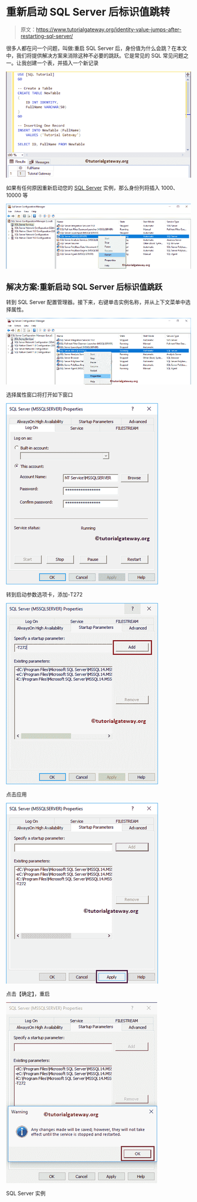 # 重新启动 SQL Server 后标识值跳转

> 原文：<https://www.tutorialgateway.org/identity-value-jumps-after-restarting-sql-server/>

很多人都在问一个问题，叫做:重启 SQL Server 后，身份值为什么会跳？在本文中，我们将提供解决方案来消除这种不必要的跳跃。它是常见的 SQL 常见问题之一。让我创建一个表，并插入一个新记录

![Identity Value Jumps after restarting SQL Server 1](img/f66b4568a98d8a3c11529fa244f3388a.png)

如果有任何原因重新启动您的 [SQL Server](https://www.tutorialgateway.org/sql/) 实例，那么身份列将插入 1000、10000 等

![Identity Value Jumps after restarting SQL Server 2](img/7e94265d2ecff8198e02ce2f97ba6fcf.png)

## 解决方案:重新启动 SQL Server 后标识值跳跃

转到 SQL Server 配置管理器。接下来，右键单击实例名称，并从上下文菜单中选择属性。

![Identity Value Jumps after restarting SQL Server 3](img/a7431432d62e2ceb9e9ecd39615c0477.png)

选择属性窗口将打开如下窗口

![Identity Value Jumps after restarting SQL Server 4](img/b79f17693aec9d28acc8d91429b7c8a8.png)

转到启动参数选项卡，添加-T272

![Identity Value Jumps after restarting SQL Server 5](img/a5cc441319b169d8b1b5776eaa9acb63.png)

点击应用

![Identity Value Jumps after restarting SQL Server 6](img/fa63e1379a455417b81e77fe1e756f71.png)

点击【确定】，重启

![](img/daef9b83458150ac827135dbfc9f44f2.png)

SQL Server 实例